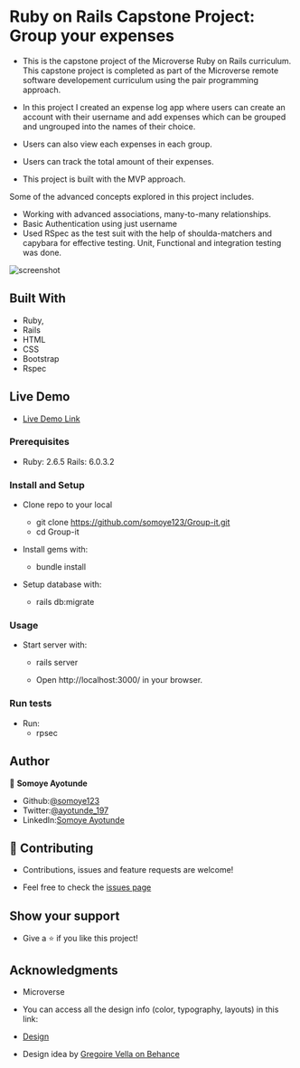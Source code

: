 # Ruby on Rails Capstone Project: Group your expenses

  - This is the capstone project of the Microverse Ruby on Rails curriculum. This capstone project is completed as part of the Microverse remote software developement curriculum using the pair programming approach.

  - In this project I created an expense log app where users can create an account with their username and add expenses which can be grouped and ungrouped into the names of their choice.

  - Users can also view each expenses in each group.

  - Users can track the total amount of their expenses.

  - This project is built with the MVP approach.

  Some of the advanced concepts explored in this project includes.
  - Working with advanced associations, many-to-many relationships.
  - Basic Authentication using just username
  - Used RSpec as the test suit with the help of shoulda-matchers and capybara for effective testing. Unit, Functional and integration testing was done.

  ![screenshot](./app/assets/images/group-it.png)

## Built With
  - Ruby,
  - Rails
  - HTML
  - CSS
  - Bootstrap
  - Rspec

## Live Demo

  - [Live Demo Link](https://group-it-capstone.herokuapp.com)

### Prerequisites

  - Ruby: 2.6.5 Rails: 6.0.3.2

### Install and Setup

  - Clone repo to your local
    - git clone https://github.com/somoye123/Group-it.git
    - cd Group-it

  - Install gems with:
    - bundle install

  - Setup database with:
    - rails db:migrate

### Usage

  - Start server with:
    - rails server

    - Open http://localhost:3000/ in your browser.

### Run tests
  - Run:
    - rpsec

## Author

  👤 **Somoye Ayotunde**

  - Github:[@somoye123](https://github.com/somoye123)
  - Twitter:[@ayotunde_197](https://twitter.com/ayotunde_197)
  - LinkedIn:[Somoye Ayotunde](https://www.linkedin.com/in/somoye-ayotunde-03a471161)

## 🤝 Contributing

  - Contributions, issues and feature requests are welcome!

  - Feel free to check the [issues page](https://github.com/somoye123/Group-it/issues)

## Show your support

  - Give a ⭐️ if you like this project!

## Acknowledgments
  - Microverse
  - You can access all the design info (color, typography, layouts) in this link:

  - [Design](https://www.behance.net/gallery/19759151/Snapscan-iOs-design-and-branding?tracking_source=)

  - Design idea by [Gregoire Vella on Behance](https://www.behance.net/gregoirevella)